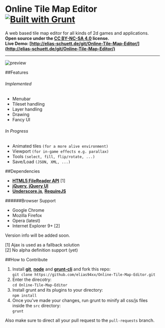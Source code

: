 Online Tile Map Editor [![Built with Grunt](https://cdn.gruntjs.com/builtwith.png)](http://gruntjs.com/)
======================

A web based tile map editor for all kinds of 2d games and applications.  
**Open source under the [CC BY-NC-SA 4.0](https://creativecommons.org/licenses/by-nc-sa/4.0/) license.**  
**Live Demo: [http://elias-schuett.de/git/Online-Tile-Map-Editor/](http://elias-schuett.de/git/Online-Tile-Map-Editor/)**  

----

![preview](http://elias-schuett.de/img/content/online-tile-map-editor.png)

##Features

###### Implemented
  
  * Menubar
  * Tileset handling
  * Layer handling
  * Drawing
  * Fancy UI

###### In Progress

  * Animated tiles `(for a more alive environment)`
  * Viewport `(for in-game effects e.g. parallax)`
  * Tools `(select, fill, flip/rotate, ...)`
  * Save/Load `(JSON, XML, ...)`


##Dependencies

  * **[HTML5 FileReader API](http://www.w3.org/TR/FileAPI/#dfn-filereader)** [1]
  * **[jQuery](http://jquery.com/), [jQuery UI](http://jqueryui.com/)**
  * **[Underscore.js](http://underscorejs.org/)**, **[RequireJS](http://requirejs.org/)**


######Browser Support

  * Google Chrome
  * Mozilla Firefox
  * Opera (latest)
  * Internet Explorer 9+ [2]

Version info will be added soon.

[1] Ajax is used as a fallback solution  
[2] No alpha definition support (yet)


##How to Contribute

1. Install [**git**](http://git-scm.com/), [**node**](http://nodejs.org/)  and [**grunt-cli**](http://gruntjs.com/getting-started) and fork this repo:  
   `git clone https://github.com/elias94xx/Online-Tile-Map-Editor.git`
3. Enter the direcotry:  
   `cd Online-Tile-Map-Editor`
3. Install grunt and its plugins to your directory:  
   `npm install`
4. Once you've made your changes, run grunt to minify all css/js files inside the `src` directory:  
   `grunt`

Also make sure to direct all your pull request to the `pull-requests` branch.
